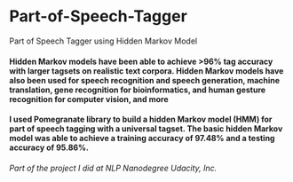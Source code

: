 # Part-of-Speech-Tagger
Part of Speech Tagger using Hidden Markov Model
#### Hidden Markov models have been able to achieve >96% tag accuracy with larger tagsets on realistic text corpora. Hidden Markov models have also been used for speech recognition and speech generation, machine translation, gene recognition for bioinformatics, and human gesture recognition for computer vision, and more

#### I used Pomegranate library to build a hidden Markov model (HMM) for part of speech tagging with a universal tagset. The basic hidden Markov model was able to achieve a training accuracy of 97.48% and a testing accuracy of 95.86%.







###### Part of the project I did at NLP Nanodegree Udacity, Inc.
